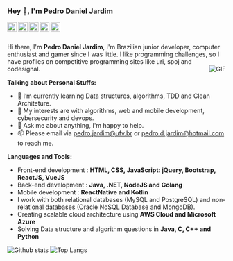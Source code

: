 ### Hey 👋, I'm Pedro Daniel Jardim

<a href="https://www.linkedin.com/in/pedro-daniel-jardim-280597a8/">
  <img align="left" alt="Linkdeln" width="22px" src="https://cdn.jsdelivr.net/npm/simple-icons@v3/icons/linkedin.svg" />
</a>
<a href="https://stackoverflow.com/users/13221149/pedrodanieljardim">
  <img align="left" alt="StackOverflow" width="22px" src="https://cdn.jsdelivr.net/npm/simple-icons@3.1.0/icons/stackoverflow.svg" />
</a>
<a href="https://github.com/pedrodanieljardim">
  <img align="left" alt="Github" width="22px" src="https://cdn.jsdelivr.net/npm/simple-icons@v3/icons/github.svg" />
</a>
<a href="https://www.facebook.com/pedro.daniel.102/">
  <img align="left" alt="Facebook" width="22px" src="https://cdn.jsdelivr.net/npm/simple-icons@v3/icons/facebook.svg" />
</a>
<a href="https://t.me/pedrdj">
  <img align="left" alt="Telegram" width="22px" src="https://cdn.jsdelivr.net/npm/simple-icons@v3/icons/telegram.svg" />
</a>
<br/>
<br/>

Hi there, I'm **Pedro Daniel Jardim**, I'm Brazilian junior developer, computer enthusiast and gamer since I was little. 
I like programming challenges, so I have profiles on competitive programming sites like uri, spoj and codesignal. 
<img align="right" alt="GIF" src="https://media.giphy.com/media/10AoZDUmPrhguQ/giphy.gif" />

**Talking about Personal Stuffs:**

- 🌱 I’m currently learning Data structures, algorithms, TDD and Clean Architeture.
- 🤔 My interests are with algorithms, web and mobile development, cybersecurity and devops.
- 💬 Ask me about anything, I'm happy to help.
- 📫 Please email via pedro.jardim@ufv.br or pedro.d.jardim@hotmail.com to reach me.

**Languages and Tools:**

- Front-end development : **HTML, CSS, JavaScript: jQuery, Bootstrap, ReactJS, VueJS**
- Back-end development : **Java, .NET, NodeJS and Golang**
- Mobile development : **ReactNative and Kotlin**
- I work with both relational databases (MySQL and PostgreSQL) and non-relational databases (Oracle NoSQL Database and MongoDB).
- Creating scalable cloud architecture using **AWS Cloud and Microsoft Azure**
- Solving Data structure and algorithm questions in **Java, C, C++ and Python**

![Github stats](https://github-readme-stats.vercel.app/api?username=pedrodanieljardim&show_icons=true&icon_color=B8C5E4&title_color=0D262D&text_color=37383B&hide_border=true&hide=prs,issues)
![Top Langs](https://github-readme-stats.vercel.app/api/top-langs/?username=pedrodanieljardim&hide=tex,html&layout=compact&hide_border=true&title_color=0D262D&)

